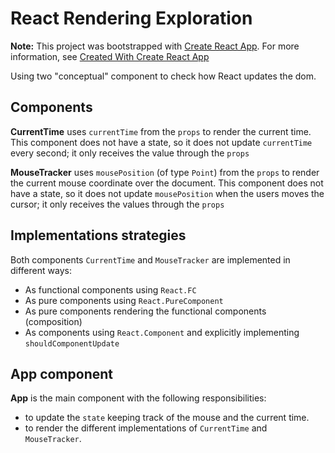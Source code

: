 # React Rendering Exploration

**Note:** This project was bootstrapped with [Create React App](https://github.com/facebook/create-react-app). For more information, see [Created With Create React App](./created-with-create-react-app.md)

Using two "conceptual" component to check how React updates the dom.

## Components

**CurrentTime** uses `currentTime` from the `props` to render the current time. This component does not have a state, so it does not update `currentTime` every second; it only receives the value through the `props`

**MouseTracker** uses `mousePosition` (of type `Point`) from the `props` to render the current mouse coordinate over the document. This component does not have a state, so it does not update `mousePosition` when the users moves the cursor; it only receives the values through the `props`

## Implementations strategies

Both components `CurrentTime` and `MouseTracker` are implemented in different ways:
- As functional components using `React.FC`
- As pure components using `React.PureComponent`
- As pure components rendering the functional components (composition)
- As components using `React.Component` and explicitly implementing `shouldComponentUpdate`

## App component

**App** is the main component with the following responsibilities:
- to update the `state` keeping track of the mouse and the current time.
- to render the different implementations of `CurrentTime` and `MouseTracker`.

